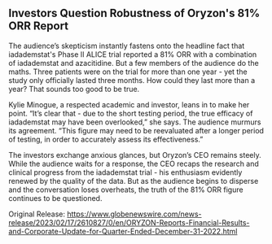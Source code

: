 ## Investors Question Robustness of Oryzon's 81% ORR Report


The audience’s skepticism instantly fastens onto the headline fact that iadademstat's Phase II ALICE trial reported a 81% ORR with a combination of iadademstat and azacitidine. But a few members of the audience do the maths. Three patients were on the trial for more than one year - yet the study only officially lasted three months. How could they last more than a year? That sounds too good to be true. 

Kylie Minogue, a respected academic and investor, leans in to make her point. “It’s clear that - due to the short testing period, the true efficacy of iadademstat may have been overlooked,” she says. The audience murmurs its agreement. “This figure may need to be reevaluated after a longer period of testing, in order to accurately assess its effectiveness.”

The investors exchange anxious glances, but Oryzon’s CEO remains steely. While the audience waits for a response, the CEO recaps the research and clinical progress from the iadademstat trial - his enthusiasm evidently renewed by the quality of the data. But as the audience begins to disperse and the conversation loses overheats, the truth of the 81% ORR figure continues to be questioned. 




Original Release: https://www.globenewswire.com/news-release/2023/02/17/2610827/0/en/ORYZON-Reports-Financial-Results-and-Corporate-Update-for-Quarter-Ended-December-31-2022.html